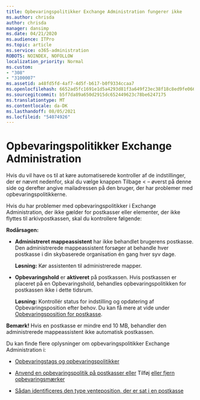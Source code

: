 ```yaml
---
title: Opbevaringspolitikker Exchange Administration fungerer ikke
ms.author: chrisda
author: chrisda
manager: dansimp
ms.date: 04/21/2020
ms.audience: ITPro
ms.topic: article
ms.service: o365-administration
ROBOTS: NOINDEX, NOFOLLOW
localization_priority: Normal
ms.custom:
- "308"
- "3100007"
ms.assetid: a48fd5fd-4af7-4d5f-b617-b0f9334ccaa7
ms.openlocfilehash: 6652ad5fc1691e1d5a4293d81f3a649f23ec38f18c8ed9fe06665628a901d13e
ms.sourcegitcommit: b5f7da89a650d2915dc652449623c78be6247175
ms.translationtype: MT
ms.contentlocale: da-DK
ms.lasthandoff: 08/05/2021
ms.locfileid: "54074926"
---
```

# <a name="retention-policies-in-exchange-admin-center"></a>Opbevaringspolitikker Exchange Administration

Hvis du vil have os til at køre automatiserede kontroller af de indstillinger, der er nævnt nedenfor, skal du vælge knappen Tilbage < – øverst på denne side og derefter angive mailadressen på den bruger, der har problemer med opbevaringspolitikkerne.

Hvis du har problemer med opbevaringspolitikker i Exchange Administration, der ikke gælder for postkasser eller elementer, der ikke flyttes til arkivpostkassen, skal du kontrollere følgende:

**Rodårsagen:**

- **Administreret mappeassistent** har ikke behandlet brugerens postkasse. Den administrerede mappeassistent forsøger at behandle hver postkasse i din skybaserede organisation én gang hver syv dage.

  **Løsning:** Kør assistenten til administrerede mapper.

- **Opbevaringshold** er **aktiveret** på postkassen. Hvis postkassen er placeret på en Opbevaringshold, behandles opbevaringspolitikken for postkassen ikke i dette tidsrum.

  **Løsning:** Kontrollér status for indstilling og opdatering af Opbevaringsposition efter behov. Du kan få mere at vide under [Opbevaringsposition for postkasse](https://docs.microsoft.com/exchange/security-and-compliance/messaging-records-management/mailbox-retention-hold).
 
**Bemærk!** Hvis en postkasse er mindre end 10 MB, behandler den administrerede mappeassistent ikke automatisk postkassen.
 
Du kan finde flere oplysninger om opbevaringspolitikker Exchange Administration i:

- [Opbevaringstags og opbevaringspolitikker](https://docs.microsoft.com/exchange/security-and-compliance/messaging-records-management/retention-tags-and-policies)

- [Anvend en opbevaringspolitik på postkasser eller](https://docs.microsoft.com/exchange/security-and-compliance/messaging-records-management/apply-retention-policy) Tilføj [eller fjern opbevaringsmærker](https://docs.microsoft.com/exchange/security-and-compliance/messaging-records-management/add-or-remove-retention-tags)

- [Sådan identificeres den type venteposition, der er sat i en postkasse](https://docs.microsoft.com/microsoft-365/compliance/identify-a-hold-on-an-exchange-online-mailbox)
